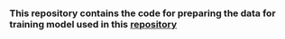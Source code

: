 ### This repository contains the code for preparing the data for training model used in this [repository](https://github.com/i-timur/annotate-with-repository)